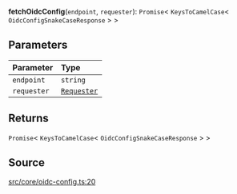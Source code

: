 **fetchOidcConfig**(`endpoint`, `requester`): `Promise`\< `KeysToCamelCase`\< `OidcConfigSnakeCaseResponse` \> \>

## Parameters

| Parameter   | Type                                                   |
| :---------- | :----------------------------------------------------- |
| `endpoint`  | `string`                                               |
| `requester` | [`Requester`](../type-aliases/type-alias.Requester.md) |

## Returns

`Promise`\< `KeysToCamelCase`\< `OidcConfigSnakeCaseResponse` \> \>

## Source

[src/core/oidc-config.ts:20](https://github.com/logto-io/js/blob/d2c2dce/packages/js/src/core/oidc-config.ts#L20)
